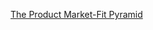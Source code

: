 [The Product Market-Fit Pyramid](https://medium.com/paper-planes/the-product-market-fit-pyramid-292c1ab49ecc)


